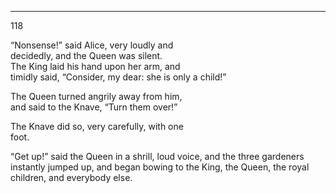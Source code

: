 ---
118 

  “Nonsense!” said Alice, very loudly and  
decidedly, and the Queen was silent.<br>
	The King laid his hand upon her arm, and  
timidly said, “Consider, my dear: she is only
a child!”<br>

   The Queen turned angrily away from him,  
and said to the Knave, “Turn them over!”

The Knave did so, very carefully, with one  
foot.

<p>“Get up!” said the Queen in a shrill, loud  
voice, and the three gardeners instantly jumped  
up, and began bowing to the King, the Queen,  
the royal children, and everybody else.